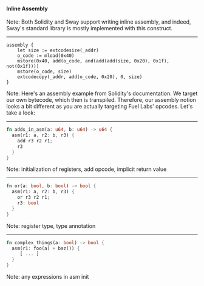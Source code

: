 #### Inline Assembly

Note: Both Solidity and Sway support writing inline assembly, and indeed, Sway's standard library is mostly implemented with this construct.

----
```solidity
assembly {
    let size := extcodesize(_addr)
    o_code := mload(0x40)
    mstore(0x40, add(o_code, and(add(add(size, 0x20), 0x1f), not(0x1f))))
    mstore(o_code, size)
    extcodecopy(_addr, add(o_code, 0x20), 0, size)
}
```

Note: Here's an assembly example from Solidity's documentation. We target our own bytecode, which then is transpiled. Therefore,
our assembly notion looks a bit different as you are actually targeting Fuel Labs' opcodes. Let's take a look:

----

```rust
fn adds_in_asm(a: u64, b: u64) -> u64 {
  asm(r1: a, r2: b, r3) {
    add r3 r2 r1; 
    r3
  }
}
```

Note: initialization of registers, add opcode, implicit return value

----

```rust
fn or(a: bool, b: bool) -> bool {
  asm(r1: a, r2: b, r3) {
    or r3 r2 r1; 
    r3: bool
  }
}
```

Note: register type, type annotation

----

```rust
fn complex_things(a: bool) -> bool {
  asm(r1: foo(a) + baz()) {
     [ ... ]
  }
}
```

Note: any expressions in asm init

